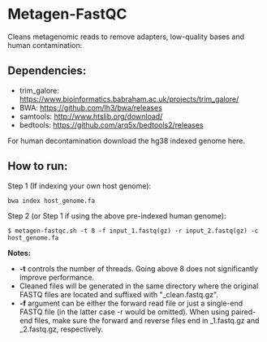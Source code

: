 Metagen-FastQC
==============
Cleans metagenomic reads to remove adapters, low-quality bases and human contamination:

## Dependencies:
* trim_galore: https://www.bioinformatics.babraham.ac.uk/projects/trim_galore/
* BWA: https://github.com/lh3/bwa/releases
* samtools: http://www.htslib.org/download/
* bedtools: https://github.com/arq5x/bedtools2/releases

For human decontamination download the hg38 indexed genome here.

## How to run:

Step 1 (If indexing your own host genome):
```
bwa index host_genome.fa
```

Step 2 (or Step 1 if using the above pre-indexed human genome):
```
$ metagen-fastqc.sh -t 8 -f input_1.fastq(gz) -r input_2.fastq(gz) -c host_genome.fa
```

<b>Notes:</b>
* <b>-t</b> controls the number of threads. Going above 8 does not significantly improve performance.
* Cleaned files will be generated in the same directory where the original FASTQ files are located and suffixed with "_clean.fastq.gz".
* <b>-f</b> argument can be either the forward read file or just a single-end FASTQ file (in the latter case -r would be omitted). When using paired-end files, make sure the forward and reverse files end in _1.fastq.gz and _2.fastq.gz, respectively.

